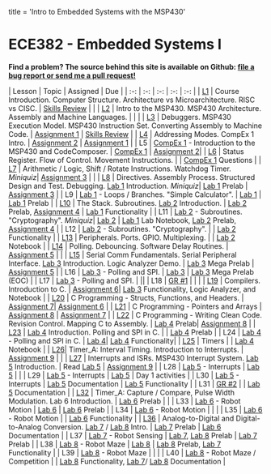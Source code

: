 title = 'Intro to Embedded Systems with the MSP430'

# ECE382 - Embedded Systems I

**Find a problem?  The source behind this site is available on Github: [file a bug report or send me a pull request!](https://github.com/jfalkinburg/ECE382/issues)**

| Lesson | Topic | Assigned | Due |
| :-: | :-: | :-: | :-: | :-: |
| [L1](notes/L1/index.html) | Course Introduction. Computer Structure.  Architecture vs Microarchitecture.  RISC vs CISC. | [Skills Review](notes/L1/skills_review.html) | |
| [L2](notes/L2/index.html) | Intro to the MSP430.  MSP430 Architecture.  Assembly and Machine Languages. | | |
| [L3](notes/L3/index.html) | Debuggers.  MSP430 Execution Model.  MSP430 Instruction Set.  Converting Assembly to Machine Code. | [Assignment 1](notes/L3/L3_execution.html) | [Skills Review](notes/L1/skills_review.html) |
| [L4](notes/L4/index.html) | Addressing Modes.  CompEx 1 Intro. | [Assignment 2](notes/L4/L4_addressing_modes.html) | [Assignment 1](notes/L3/L3_execution.html) |
| L5 | [CompEx 1](labs/compex1/index.html) - Introduction to the MSP430 and CodeComposer. | [CompEx 1](labs/compex1/index.html) | [Assignment 2](notes/L4/L4_addressing_modes.html )|
| [L6](notes/L6/index.html) | Status Register.  Flow of Control.  Movement Instructions. | | [CompEx 1](labs/compex1/index.html) Questions |
| [L7](notes/L7/index.html) | Arithmetic / Logic, Shift / Rotate Instructions.  Watchdog Timer. *Miniquiz*| [Assignment 3](notes/L7/L7_control_flow.html) | |
| [L8](notes/L8/index.html) | Directives.  Assembly Process.  Structured Design and Test.  Debugging.  [Lab 1](labs/lab1/index.html) Introduction. *Miniquiz*| [Lab 1](labs/lab1/index.html) Prelab | [Assignment 3](notes/L7/L7_control_flow.html) |
| L9 | [Lab 1](labs/lab1/index.html) - Loops / Branches.  "Simple Calculator". | [Lab 1](labs/lab1/index.html) | [Lab 1](labs/lab1/index.html) Prelab |
| [L10](notes/L10/index.html) | The Stack.  Subroutines.  [Lab 2](labs/lab2/index.html) Introduction. | [Lab 2](labs/lab2/index.html) Prelab, [Assignment 4](notes/L10/stack_hw.html) | [Lab 1](labs/lab1/index.html) Functionality |
| L11 | [Lab 2](labs/lab2/index.html) - Subroutines.  "Cryptography". *Miniquiz*| [Lab 2](labs/lab2/index.html) | [Lab 1](labs/lab1/index.html) Lab Notebook, [Lab 2](labs/lab2/index.html) Prelab, [Assignment 4](notes/L10/stack_hw.html) |
| L12 | [Lab 2](labs/lab2/index.html) - Subroutines.  "Cryptography". | | [Lab 2](labs/lab2/index.html) Functionality |
| [L13](notes/L13/index.html) | Peripherals. Ports.  GPIO.  Multiplexing. | | [Lab 2](labs/lab2/index.html) Notebook |
| [L14](notes/L14/index.html) | Polling.  Debouncing.  Software Delay Routines. | [Assignment 5](notes/L14/L14_subroutines.html) | |
| [L15](notes/L15/index.html) | Serial Comm Fundamentals.  Serial Peripheral Interface.  [Lab 3](labs/lab3/index.html) Introduction.  Logic Analyzer Demo. | [Lab 3](labs/lab3/index.html) Mega Prelab | [Assignment 5](notes/L14/L14_subroutines.html) |
| L16 | [Lab 3](labs/lab3/index.html) - Polling and SPI. | [Lab 3](labs/lab3/index.html) | [Lab 3](labs/lab3/index.html) Mega Prelab (EOC) |
| L17 | [Lab 3](labs/lab3/index.html) - Polling and SPI. | ||
| L18 | [GR #1](admin/gr1_resources) | | |
| [L19](notes/L19/index.html) | Compilers.  Introduction to C.  | [Assignment 6](notes/L19/L19_C_basics.html)| [Lab 3](labs/lab3/index.html) Functionality, Logic Analyzer, and Notebook |
| [L20](notes/L20/index.html) | C Programming - Structs, Functions, and Headers. | [Assignment 7](notes/L20/L20_pong.html)| [Assignment 6](notes/L19/L19_C_basics.html) |
| [L21](notes/L21/index.html) | C Programming - Pointers and Arrays | [Assignment 8](notes/L21/L21_moving_average.html) | [Assignment 7](notes/L20/L20_pong.html) |
| [L22](notes/L22/index.html) | C Programming - Writing Clean Code.  Revision Control. Mapping C to Assembly. | [Lab 4](labs/lab4/index.html) Prelab| [Assignment 8](notes/L21/L21_moving_average.html) |
| [L23](notes/L23/index.html) | [Lab 4](labs/lab4/index.html) Introduction. Polling and SPI in C.  |  | [Lab 4](labs/lab4/index.html) Prelab |
| L24 | [Lab 4](labs/lab4/index.html) - Polling and SPI in C. | [Lab 4](labs/lab4/index.html)| [Lab 4](labs/lab4/index.html) Functionality|
| [L25](notes/L25/index.html) |  Timers |  | [Lab 4](labs/lab4/index.html) Notebook |
| [L26](notes/L26/index.html)| Timer_A: Interval Timing.  Introduction to Interrupts. | [Assignment 9](notes/L26/L26_timer_interrupt_lab4.html) |  |
| [L27](notes/L27/index.html) | Interrupts and ISRs. MSP430 Interrupt System.  [Lab 5](labs/lab5/index.html) Introduction. | Read [Lab 5](labs/lab5/index.html) | [Assignment 9](notes/L26/L26_timer_interrupt_lab4.html) |
| L28 | [Lab 5](labs/lab5/index.html) - Interrupts | [Lab 5](labs/lab5/index.html) |  |
| L29 | [Lab 5](labs/lab5/index.html) - Interrupts | [Lab 5](labs/lab5/index.html) | Day 1 activities  |
| L30 | [Lab 5](labs/lab5/index.html) - Interrupts | [Lab 5](labs/lab5/index.html) Documentation | [Lab 5](labs/lab5/index.html) Functionality |
| L31 | [GR #2](admin/gr2_resources) |  | [Lab 5](labs/lab5/index.html) Documentation |
| [L32](notes/L31/index.html) | Timer_A: Capture / Compare, Pulse Width Modulation.  Lab 6 Introduction. | [Lab 6](labs/lab6/index.html) Prelab | |
| L33 | [Lab 6](labs/lab6/index.html) - Robot Motion | [Lab 6](labs/lab6/index.html) | [Lab 6](labs/lab6/index.html) Prelab |
| L34 | [Lab 6](labs/lab6/index.html) - Robot Motion | | |
| L35 | [Lab 6](labs/lab6/index.html) - Robot Motion | | [Lab 6](labs/lab6/index.html) Functionality |
| [L36](notes/L36/index.html) | Analog-to-Digital and Digital-to-Analog Conversion. [Lab 7](labs/lab7/index.html) / [Lab 8](labs/lab8/index.html) Intro. | [Lab 7](labs/lab7/index.html) Prelab | [Lab 6](labs/lab6/index.html) Documentation |
| L37 | [Lab 7](labs/lab7/index.html) - Robot Sensing | [Lab 7](labs/lab7/index.html), [Lab 8](labs/lab8/index.html) Prelab | [Lab 7](labs/lab7/index.html) Prelab |
| L38 | [Lab 8](labs/lab8/index.html) - Robot Maze | [Lab 8](labs/lab8/index.html) | [Lab 8](labs/lab8/index.html) Prelab, [Lab 7](labs/lab7/index.html) Functionality |
| L39 | [Lab 8](labs/lab8/index.html) - Robot Maze | | |
| L40 | [Lab 8](labs/lab8/index.html) - Robot Maze / Competition | | [Lab 8](labs/lab8/index.html) Functionality, [Lab 7](labs/lab7/index.html)/ [Lab 8](labs/lab8/index.html) Documentation |
